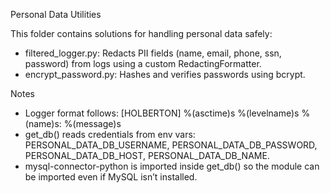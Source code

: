 Personal Data Utilities

This folder contains solutions for handling personal data safely:

- filtered_logger.py: Redacts PII fields (name, email, phone, ssn, password) from logs using a custom RedactingFormatter.
- encrypt_password.py: Hashes and verifies passwords using bcrypt.

Notes
- Logger format follows: [HOLBERTON] %(asctime)s %(levelname)s %(name)s: %(message)s
- get_db() reads credentials from env vars: PERSONAL_DATA_DB_USERNAME, PERSONAL_DATA_DB_PASSWORD, PERSONAL_DATA_DB_HOST, PERSONAL_DATA_DB_NAME.
- mysql-connector-python is imported inside get_db() so the module can be imported even if MySQL isn’t installed.